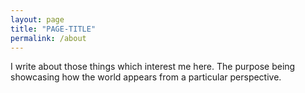 ```yaml
---
layout: page
title: "PAGE-TITLE"
permalink: /about
---
```


I write about those things which interest me here. 
The purpose being showcasing how the world appears from a particular perspective.  
